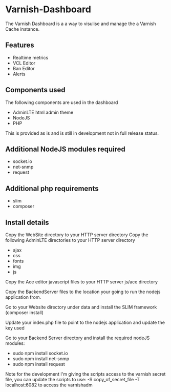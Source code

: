Varnish-Dashboard
=================

The Varnish Dashboard is a a way to visulise and manage the a Varnish Cache instance.

<h2>Features</h2>
<ul>
<li>Realtime metrics</li>
<li>VCL Editor</li>
<li>Ban Editor</li>
<li>Alerts</li>
</ul>

<h2>Components used</h2>
The following components are used in the dashboard
<ul>
<li>AdminLTE html admin theme</li>
<li>NodeJS</li>
<li>PHP</li>
</ul>

This is provided as is and is still in development not in full release status.

<h2>Additional NodeJS modules required</h2>
<ul>
	<li>socket.io</li>
	<li>net-snmp</li>
	<li>request</li>
</ul>

<h2>Additional php requirements</h2>
<ul>
	<li>slim</li>
	<li>composer</li>
</ul>

<h2>Install details</h2>
Copy the WebSite directory to your HTTP server directory
Copy the following AdminLTE directories to your HTTP server directory
<ul>
	<li>ajax</li>
	<li>css</li>
	<li>fonts</li>
	<li>img</li>
	<li>js</li>
</ul>
Copy the Ace editor javascript files to your HTTP server js/ace directory

Copy the BackendServer files to the location your going to run the nodejs application from.

Go to your Website directory under data and install the SLIM framework (composer install)

Update your index.php file to point to the nodejs application and update the key used

Go to your Backend Server directory and install the required nodeJS modules:
<ul>
<li>sudo npm install socket.io</li>
<li>sudo npm install net-snmp</li>
<li>sudo npm install request</li>
</ul>

Note for the development I'm giving the scripts access to the varnish secret file, you can update the scripts to use: -S copy_of_secret_file -T localhost:6082 to access the varnishadm
